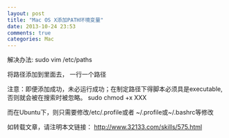 ```yaml
---
layout: post
title: "Mac OS X添加PATH环境变量"
date: 2013-10-24 23:53
comments: true
categories: Mac
---
```


解决办法:
sudo vim /etc/paths

将路径添加到里面去， 一行一个路径

注意：即便添加成功，未必运行成功；在制定路径下得脚本必须具是executable, 否则就会被在搜索时被忽略。
sudo chmod +x XXX

而在Ubuntu下，则只需要修改/etc/.profile或者 ~/.profile或~/.bashrc等修改

如转载文章，请注明本文链接： http://www.32133.com/skills/575.html
